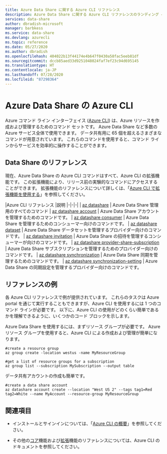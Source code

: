 ```yaml
---
title: Azure Data Share に関する Azure CLI リファレンス
description: Azure Data Share に関する Azure CLI リファレンスのランディング ページ
services: data-share
author: dbradish-microsoft
manager: barbkess
ms.service: data-share
ms.devlang: azurecli
ms.topic: reference
ms.date: 05/27/2020
ms.author: dbradish
ms.openlocfilehash: 404022b13f44174e4b647f0430a58fac5eeb81df
ms.sourcegitcommit: dccb85aed33d9251048024faf7ef23c94d695145
ms.translationtype: HT
ms.contentlocale: ja-JP
ms.lasthandoff: 07/28/2020
ms.locfileid: "87298364"
---
```

# <a name="azure-cli-for-azure-data-share"></a>Azure Data Share の Azure CLI

Azure コマンド ライン インターフェイス ([Azure CLI](/cli/azure/what-is-azure-cli)) は、Azure リソースを作成および管理するためのコマンド セットです。  Azure Data Share など多数の Azure サービス全体で使用できます。  データ共有用に 65 個を超えるさまざまなコマンドが用意されています。  これらのコマンドを使用すると、コマンド ラインからサービスを効率的に操作することができます。

## <a name="references-for-data-share"></a>Data Share のリファレンス

現在、Azure Data Share の Azure CLI コマンドはすべて、Azure CLI の拡張機能です。  この拡張機能により、リリース前の実験的なコマンドにアクセスすることができます。  拡張機能のリファレンスについて詳しくは、「[Azure CLI で拡張機能を使用する](/cli/azure/azure-cli-extensions-overview)」を参照してください。

|Azure CLI リファレンス |説明
|-|-|-|
| [az datashare](/cli/azure/ext/datashare/datashare) | Azure Data Share 管理用のすべてのコマンド
| [az datashare account](/cli/azure/ext/datashare/datashare/account) | Azure Data Share アカウントを管理するためのコマンドです。
| [az datashare consumer](/cli/azure/ext/datashare/datashare/consumer) | Azure Data Share を管理するためのコンシューマー向けのコマンドです。
| [az datashare dataset](/cli/azure/ext/datashare/datashare/dataset) | Azure Data Share データセットを管理するプロバイダー向けのコマンドです。
| [az datashare invitation](/cli/azure/ext/datashare/datashare/invitation) | Azure Data Share の招待を管理するコンシューマーが向けのコマンドです。
| [az datashare provider-share-subscription](/cli/azure/ext/datashare/datashare/provider-share-subscription) | Azure Data Share サブスクリプションを管理するためのプロバイダー向けのコマンドです。
| [az datashare synchronization](/cli/azure/ext/datashare/datashare/synchronization)  | Azure Data Share 同期を管理するためのコマンドです。
| [az datashare synchronization-setting](/cli/azure/ext/datashare/datashare/synchronization-setting)  | Azure Data Share の同期設定を管理するプロバイダー向けのコマンドです。

## <a name="reference-examples"></a>リファレンスの例

各 Azure CLI リファレンスで例が提供されています。 これらのタスクは Azure portal を通じて実行することもできますが、Azure CLI を使用するには 1 つのコマンド ラインが必要です。  以下に、Azure CLI の使用がどのくらい簡単であるかを理解できるように、いくつかのコード ブロックを示します。

Azure Data Share を使用するには、まずリソース グループが必要です。  Azure リソース グループを使用すると、Azure CLI による作成および管理が簡単になります。  

```azurecli
#create a resource group
az group create -location westus -name MyResourceGroup
```

```azurecli
#get a list of resource groups for a subscription
az group list --subscription MySubscription --output table
```

データ共有アカウントの作成も簡単です。

```azurecli
#create a data share account
az datashare account create --location "West US 2" --tags tag1=Red tag2=White --name MyAccount --resource-group MyResourceGroup
```

## <a name="see-also"></a>関連項目

* インストールとサインインについては、「[Azure CLI の概要](/cli/azure/get-started-with-azure-cli)」を参照してください。

* その他の[コア](/cli/azure/reference-index)機能および[拡張](/cli/azure/azure-cli-extensions-list)機能のリファレンスについては、Azure CLI のドキュメントを参照してください。
